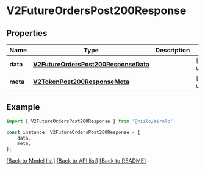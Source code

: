 # V2FutureOrdersPost200Response


## Properties

Name | Type | Description | Notes
------------ | ------------- | ------------- | -------------
**data** | [**V2FutureOrdersPost200ResponseData**](V2FutureOrdersPost200ResponseData.md) |  | [default to undefined]
**meta** | [**V2TokenPost200ResponseMeta**](V2TokenPost200ResponseMeta.md) |  | [default to undefined]

## Example

```typescript
import { V2FutureOrdersPost200Response } from '@hiilo/airalo';

const instance: V2FutureOrdersPost200Response = {
    data,
    meta,
};
```

[[Back to Model list]](../README.md#documentation-for-models) [[Back to API list]](../README.md#documentation-for-api-endpoints) [[Back to README]](../README.md)
